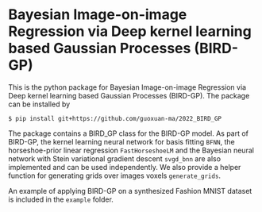 # Bayesian Image-on-image Regression via Deep kernel learning based Gaussian Processes (BIRD-GP)

This is the python package for Bayesian Image-on-image Regression via Deep kernel learning based Gaussian Processes (BIRD-GP). The package can be installed by
```
$ pip install git+https://github.com/guoxuan-ma/2022_BIRD_GP
```
The package contains a BIRD_GP class for the BIRD-GP model. As part of BIRD-GP, the kernel learning neural network for basis fitting ```BFNN```, the horseshoe-prior linear regression ```FastHorseshoeLM``` and the Bayesian neural network with Stein variational gradient descent ```svgd_bnn``` are also implemented and can be used independently. We also provide a helper function for generating grids over images voxels ```generate_grids```.

An example of applying BIRD-GP on a synthesized Fashion MNIST dataset is included in the ```example``` folder. 